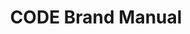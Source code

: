 ---
title: CODE Brand Manual
redirect_to: https://drive.google.com/drive/folders/1Yaw9GkzDK2etEUl1_pgeesmsBu6Vf1Mk?usp=drive_link
redirect_from: 
  - /BrandManual
  - /brandmanual
---
